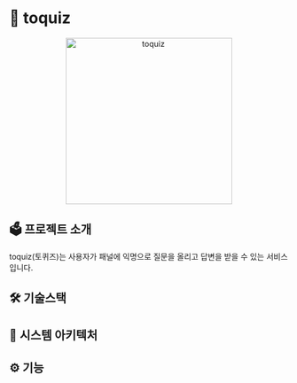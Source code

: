 # 🐰 toquiz
<p align="center"><img src="https://user-images.githubusercontent.com/72093196/235161403-da40733a-2f9f-4acf-932e-28cab2d316da.png" width=300 alt="toquiz"></p>

## 🗳️ 프로젝트 소개
toquiz(토퀴즈)는 사용자가 패널에 익명으로 질문을 올리고 답변을 받을 수 있는 서비스입니다.

## 🛠️ 기술스택

## 🕋 시스템 아키텍처

## ⚙️ 기능


